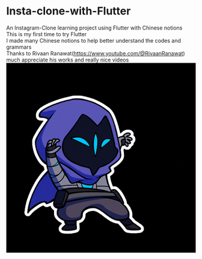 # Insta-clone-with-Flutter
An Instagram-Clone learning project using Flutter with Chinese notions<br>
This is my first time to try Flutter<br>
I made many Chinese notions to help better understand the codes and grammars<br>
Thanks to Rivaan Ranawat(https://www.youtube.com/@RivaanRanawat) much appreciate his works and really nice videos<br>
![Omen](./omencat.gif)
